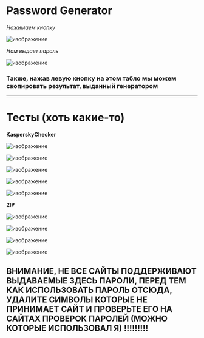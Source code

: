 # Password Generator

*Нажимаем кнопку*

![изображение](https://user-images.githubusercontent.com/88831850/144833871-a44fc803-c692-40c7-8226-5db8672c6e7a.png)

*Нам выдает пароль*

![изображение](https://user-images.githubusercontent.com/88831850/144833903-57c58358-c9fe-4b79-8d29-296fcd2fe487.png)

### Также, нажав левую кнопку на этом табло мы можем скопировать результат, выданный генератором 

------------------------------------------------------------------------------------------------------------------------------

# Тесты  (хоть какие-то)

**KasperskyChecker**

![изображение](https://user-images.githubusercontent.com/88831850/144834662-9d2d598c-2897-426f-8986-73ea367cfd17.png)

![изображение](https://user-images.githubusercontent.com/88831850/144834713-b7874f80-ba88-454d-87b0-c152f6a2d898.png)

![изображение](https://user-images.githubusercontent.com/88831850/144834763-684d5ece-a8dc-4601-a1fa-93fa5330adca.png)

![изображение](https://user-images.githubusercontent.com/88831850/144834797-63046d80-4e3d-4f39-a716-5d8d3d985fe3.png)

![изображение](https://user-images.githubusercontent.com/88831850/144834813-fe0f9ca9-4342-431c-b8a7-b3065a84b1a1.png)

**2IP**

![изображение](https://user-images.githubusercontent.com/88831850/145671345-beffa227-5466-46ea-b02c-429237ef497c.png)

![изображение](https://user-images.githubusercontent.com/88831850/145671354-e32a3f59-777c-4d52-822b-9458ec1d195b.png)

![изображение](https://user-images.githubusercontent.com/88831850/145671366-361b256d-008e-408f-9703-f2691c4e96f2.png)

![изображение](https://user-images.githubusercontent.com/88831850/145671373-06e1c4ac-316b-4961-be97-b469a297cc6c.png)


## ВНИМАНИЕ, НЕ ВСЕ САЙТЫ ПОДДЕРЖИВАЮТ ВЫДАВАЕМЫЕ ЗДЕСЬ ПАРОЛИ, ПЕРЕД ТЕМ КАК ИСПОЛЬЗОВАТЬ ПАРОЛЬ ОТСЮДА, УДАЛИТЕ СИМВОЛЫ КОТОРЫЕ НЕ ПРИНИМАЕТ САЙТ И ПРОВЕРЬТЕ ЕГО НА САЙТАХ ПРОВЕРОК ПАРОЛЕЙ (МОЖНО КОТОРЫЕ ИСПОЛЬЗОВАЛ Я) !!!!!!!!!


